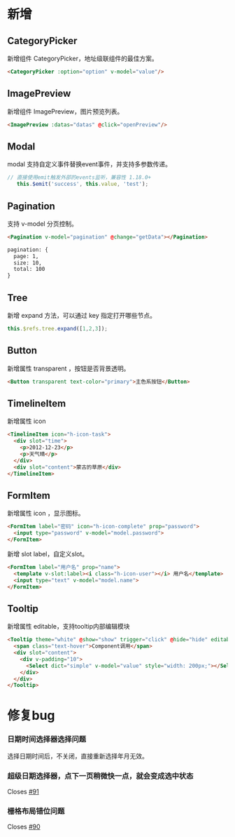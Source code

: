 # 新增

## CategoryPicker

新增组件 CategoryPicker，地址级联组件的最佳方案。

``` html
<CategoryPicker :option="option" v-model="value"/>
```


## ImagePreview

新增组件 ImagePreview，图片预览列表。

``` html
<ImagePreview :datas="datas" @click="openPreview"/>
```

## Modal

modal 支持自定义事件替换event事件，并支持多参数传递。

``` javascript
// 直接使用emit触发外部的events监听，兼容性 1.18.0+
   this.$emit('success', this.value, 'test');
```

## Pagination

支持 v-model 分页控制。

``` html
<Pagination v-model="pagination" @change="getData"></Pagination>

pagination: {
  page: 1,
  size: 10,
  total: 100
}

```

## Tree

新增 expand 方法，可以通过 key 指定打开哪些节点。

``` javascript
this.$refs.tree.expand([1,2,3]);
```

## Button

新增属性 transparent ，按钮是否背景透明。

``` html
<Button transparent text-color="primary">主色系按钮</Button>
```

## TimelineItem

新增属性 icon

``` html
<TimelineItem icon="h-icon-task">
  <div slot="time">
    <p>2012-12-23</p>
    <p>天气晴</p>
  </div>
  <div slot="content">蒙古的草原</div>
</TimelineItem>
```


## FormItem

新增属性 icon ，显示图标。

``` html
<FormItem label="密码" icon="h-icon-complete" prop="password">
  <input type="password" v-model="model.password">
</FormItem>
```
新增 slot label，自定义slot。

``` html
<FormItem label="用户名" prop="name">
  <template v-slot:label><i class="h-icon-user"></i> 用户名</template>
  <input type="text" v-model="model.name">
</FormItem>
```

## Tooltip

新增属性 editable，支持tooltip内部编辑模块

``` html
<Tooltip theme="white" @show="show" trigger="click" @hide="hide" editable>
  <span class="text-hover">Component调用</span>
  <div slot="content">
    <div v-padding="10">
      <Select dict="simple" v-model="value" style="width: 200px;"></Select>
    </div>
  </div>
</Tooltip>
```

# 修复bug

### 日期时间选择器选择问题

选择日期时间后，不关闭，直接重新选择年月无效。

### 超级日期选择器，点下一页稍微快一点，就会变成选中状态

Closes [#91](https://github.com/heyui/heyui/issues/91)

### 栅格布局错位问题

Closes [#90](https://github.com/heyui/heyui/issues/90)